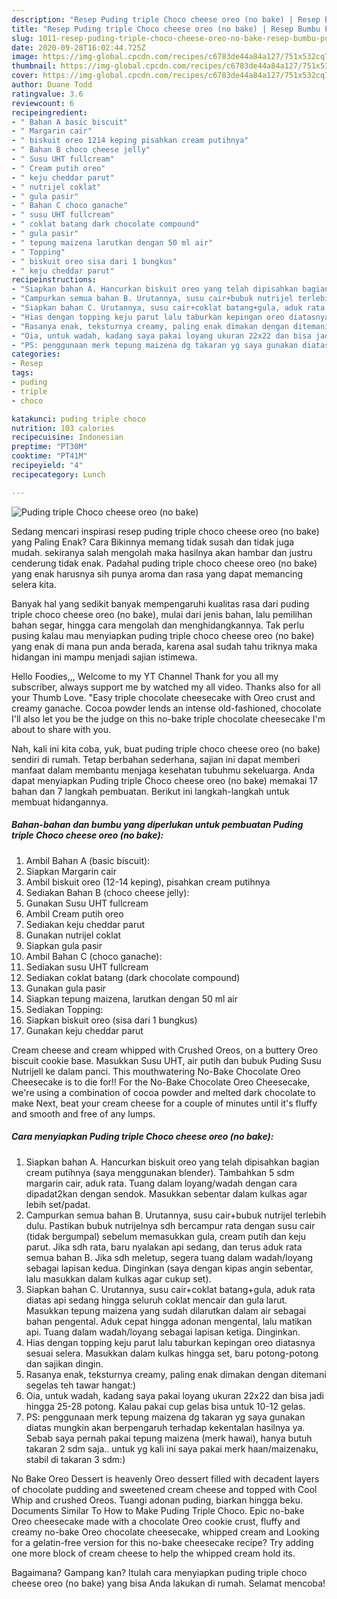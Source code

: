 ```yaml
---
description: "Resep Puding triple Choco cheese oreo (no bake) | Resep Bumbu Puding triple Choco cheese oreo (no bake) Yang Mudah Dan Praktis"
title: "Resep Puding triple Choco cheese oreo (no bake) | Resep Bumbu Puding triple Choco cheese oreo (no bake) Yang Mudah Dan Praktis"
slug: 1011-resep-puding-triple-choco-cheese-oreo-no-bake-resep-bumbu-puding-triple-choco-cheese-oreo-no-bake-yang-mudah-dan-praktis
date: 2020-09-28T16:02:44.725Z
image: https://img-global.cpcdn.com/recipes/c6783de44a84a127/751x532cq70/puding-triple-choco-cheese-oreo-no-bake-foto-resep-utama.jpg
thumbnail: https://img-global.cpcdn.com/recipes/c6783de44a84a127/751x532cq70/puding-triple-choco-cheese-oreo-no-bake-foto-resep-utama.jpg
cover: https://img-global.cpcdn.com/recipes/c6783de44a84a127/751x532cq70/puding-triple-choco-cheese-oreo-no-bake-foto-resep-utama.jpg
author: Duane Todd
ratingvalue: 3.6
reviewcount: 6
recipeingredient:
- " Bahan A basic biscuit"
- " Margarin cair"
- " biskuit oreo 1214 keping pisahkan cream putihnya"
- " Bahan B choco cheese jelly"
- " Susu UHT fullcream"
- " Cream putih oreo"
- " keju cheddar parut"
- " nutrijel coklat"
- " gula pasir"
- " Bahan C choco ganache"
- " susu UHT fullcream"
- " coklat batang dark chocolate compound"
- " gula pasir"
- " tepung maizena larutkan dengan 50 ml air"
- " Topping"
- " biskuit oreo sisa dari 1 bungkus"
- " keju cheddar parut"
recipeinstructions:
- "Siapkan bahan A. Hancurkan biskuit oreo yang telah dipisahkan bagian cream putihnya (saya menggunakan blender). Tambahkan 5 sdm margarin cair, aduk rata. Tuang dalam loyang/wadah dengan cara dipadat2kan dengan sendok. Masukkan sebentar dalam kulkas agar lebih set/padat."
- "Campurkan semua bahan B. Urutannya, susu cair+bubuk nutrijel terlebih dulu. Pastikan bubuk nutrijelnya sdh bercampur rata dengan susu cair (tidak bergumpal) sebelum memasukkan gula, cream putih dan keju parut. Jika sdh rata, baru nyalakan api sedang, dan terus aduk rata semua bahan B. Jika sdh meletup, segera tuang dalam wadah/loyang sebagai lapisan kedua. Dinginkan (saya dengan kipas angin sebentar, lalu masukkan dalam kulkas agar cukup set)."
- "Siapkan bahan C. Urutannya, susu cair+coklat batang+gula, aduk rata diatas api sedang hingga seluruh coklat mencair dan gula larut. Masukkan tepung maizena yang sudah dilarutkan dalam air sebagai bahan pengental. Aduk cepat hingga adonan mengental, lalu matikan api. Tuang dalam wadah/loyang sebagai lapisan ketiga. Dinginkan."
- "Hias dengan topping keju parut lalu taburkan kepingan oreo diatasnya sesuai selera. Masukkan dalam kulkas hingga set, baru potong-potong dan sajikan dingin."
- "Rasanya enak, teksturnya creamy, paling enak dimakan dengan ditemani segelas teh tawar hangat:)"
- "Oia, untuk wadah, kadang saya pakai loyang ukuran 22x22 dan bisa jadi hingga 25-28 potong. Kalau pakai cup gelas bisa untuk 10-12 gelas."
- "PS: penggunaan merk tepung maizena dg takaran yg saya gunakan diatas mungkin akan berpengaruh terhadap kekentalan hasilnya ya. Sebab saya pernah pakai tepung maizena (merk hawai), hanya butuh takaran 2 sdm saja.. untuk yg kali ini saya pakai merk haan/maizenaku, stabil di takaran 3 sdm:)"
categories:
- Resep
tags:
- puding
- triple
- choco

katakunci: puding triple choco 
nutrition: 103 calories
recipecuisine: Indonesian
preptime: "PT30M"
cooktime: "PT41M"
recipeyield: "4"
recipecategory: Lunch

---
```



![Puding triple Choco cheese oreo (no bake)](https://img-global.cpcdn.com/recipes/c6783de44a84a127/751x532cq70/puding-triple-choco-cheese-oreo-no-bake-foto-resep-utama.jpg)

Sedang mencari inspirasi resep puding triple choco cheese oreo (no bake) yang Paling Enak? Cara Bikinnya memang tidak susah dan tidak juga mudah. sekiranya salah mengolah maka hasilnya akan hambar dan justru cenderung tidak enak. Padahal puding triple choco cheese oreo (no bake) yang enak harusnya sih punya aroma dan rasa yang dapat memancing selera kita.

Banyak hal yang sedikit banyak mempengaruhi kualitas rasa dari puding triple choco cheese oreo (no bake), mulai dari jenis bahan, lalu pemilihan bahan segar, hingga cara mengolah dan menghidangkannya. Tak perlu pusing kalau mau menyiapkan puding triple choco cheese oreo (no bake) yang enak di mana pun anda berada, karena asal sudah tahu triknya maka hidangan ini mampu menjadi sajian istimewa.

Hello Foodies,,, Welcome to my YT Channel Thank for you all my subscriber, always support me by watched my all video. Thanks also for all your Thumb Love. &#34;Easy triple chocolate cheesecake with Oreo crust and creamy ganache. Cocoa powder lends an intense old-fashioned, chocolate I&#39;ll also let you be the judge on this no-bake triple chocolate cheesecake I&#39;m about to share with you.


Nah, kali ini kita coba, yuk, buat puding triple choco cheese oreo (no bake) sendiri di rumah. Tetap berbahan sederhana, sajian ini dapat memberi manfaat dalam membantu menjaga kesehatan tubuhmu sekeluarga. Anda dapat menyiapkan Puding triple Choco cheese oreo (no bake) memakai 17 bahan dan 7 langkah pembuatan. Berikut ini langkah-langkah untuk membuat hidangannya.

<!--inarticleads1-->

##### Bahan-bahan dan bumbu yang diperlukan untuk pembuatan Puding triple Choco cheese oreo (no bake):

1. Ambil  Bahan A (basic biscuit):
1. Siapkan  Margarin cair
1. Ambil  biskuit oreo (12-14 keping), pisahkan cream putihnya
1. Sediakan  Bahan B (choco cheese jelly):
1. Gunakan  Susu UHT fullcream
1. Ambil  Cream putih oreo
1. Sediakan  keju cheddar parut
1. Gunakan  nutrijel coklat
1. Siapkan  gula pasir
1. Ambil  Bahan C (choco ganache):
1. Sediakan  susu UHT fullcream
1. Sediakan  coklat batang (dark chocolate compound)
1. Gunakan  gula pasir
1. Siapkan  tepung maizena, larutkan dengan 50 ml air
1. Sediakan  Topping:
1. Siapkan  biskuit oreo (sisa dari 1 bungkus)
1. Gunakan  keju cheddar parut


Cream cheese and cream whipped with Crushed Oreos, on a buttery Oreo biscuit cookie base. Masukkan Susu UHT, air putih dan bubuk Puding Susu Nutrijell ke dalam panci. This mouthwatering No-Bake Chocolate Oreo Cheesecake is to die for!! For the No-Bake Chocolate Oreo Cheesecake, we&#39;re using a combination of cocoa powder and melted dark chocolate to make Next, beat your cream cheese for a couple of minutes until it&#39;s fluffy and smooth and free of any lumps. 

<!--inarticleads2-->

##### Cara menyiapkan Puding triple Choco cheese oreo (no bake):

1. Siapkan bahan A. Hancurkan biskuit oreo yang telah dipisahkan bagian cream putihnya (saya menggunakan blender). Tambahkan 5 sdm margarin cair, aduk rata. Tuang dalam loyang/wadah dengan cara dipadat2kan dengan sendok. Masukkan sebentar dalam kulkas agar lebih set/padat.
1. Campurkan semua bahan B. Urutannya, susu cair+bubuk nutrijel terlebih dulu. Pastikan bubuk nutrijelnya sdh bercampur rata dengan susu cair (tidak bergumpal) sebelum memasukkan gula, cream putih dan keju parut. Jika sdh rata, baru nyalakan api sedang, dan terus aduk rata semua bahan B. Jika sdh meletup, segera tuang dalam wadah/loyang sebagai lapisan kedua. Dinginkan (saya dengan kipas angin sebentar, lalu masukkan dalam kulkas agar cukup set).
1. Siapkan bahan C. Urutannya, susu cair+coklat batang+gula, aduk rata diatas api sedang hingga seluruh coklat mencair dan gula larut. Masukkan tepung maizena yang sudah dilarutkan dalam air sebagai bahan pengental. Aduk cepat hingga adonan mengental, lalu matikan api. Tuang dalam wadah/loyang sebagai lapisan ketiga. Dinginkan.
1. Hias dengan topping keju parut lalu taburkan kepingan oreo diatasnya sesuai selera. Masukkan dalam kulkas hingga set, baru potong-potong dan sajikan dingin.
1. Rasanya enak, teksturnya creamy, paling enak dimakan dengan ditemani segelas teh tawar hangat:)
1. Oia, untuk wadah, kadang saya pakai loyang ukuran 22x22 dan bisa jadi hingga 25-28 potong. Kalau pakai cup gelas bisa untuk 10-12 gelas.
1. PS: penggunaan merk tepung maizena dg takaran yg saya gunakan diatas mungkin akan berpengaruh terhadap kekentalan hasilnya ya. Sebab saya pernah pakai tepung maizena (merk hawai), hanya butuh takaran 2 sdm saja.. untuk yg kali ini saya pakai merk haan/maizenaku, stabil di takaran 3 sdm:)


No Bake Oreo Dessert is heavenly Oreo dessert filled with decadent layers of chocolate pudding and sweetened cream cheese and topped with Cool Whip and crushed Oreos. Tuangi adonan puding, biarkan hingga beku. Documents Similar To How to Make Puding Triple Choco. Epic no-bake Oreo cheesecake made with a chocolate Oreo cookie crust, fluffy and creamy no-bake Oreo chocolate cheesecake, whipped cream and Looking for a gelatin-free version for this no-bake cheesecake recipe? Try adding one more block of cream cheese to help the whipped cream hold its. 

Bagaimana? Gampang kan? Itulah cara menyiapkan puding triple choco cheese oreo (no bake) yang bisa Anda lakukan di rumah. Selamat mencoba!
